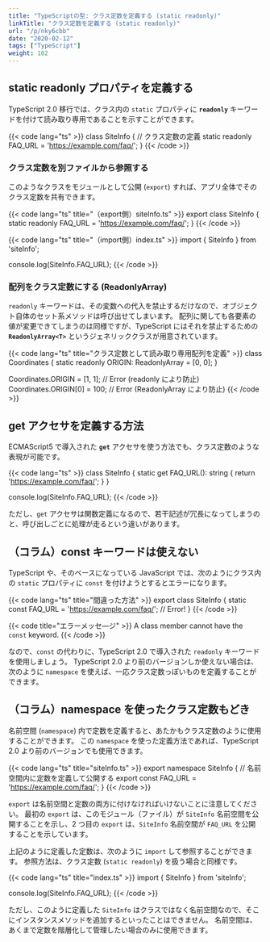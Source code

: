 ```yaml
---
title: "TypeScriptの型: クラス定数を定義する (static readonly)"
linkTitle: "クラス定数を定義する (static readonly)"
url: "/p/nky6cbb"
date: "2020-02-12"
tags: ["TypeScript"]
weight: 102
---
```


static readonly プロパティを定義する
----

TypeScript 2.0 移行では、クラス内の `static` プロパティに **`readonly`** キーワードを付けて読み取り専用であることを示すことができます。

{{< code lang="ts" >}}
class SiteInfo {
  // クラス定数の定義
  static readonly FAQ_URL = 'https://example.com/faq/';
}
{{< /code >}}

### クラス定数を別ファイルから参照する

このようなクラスをモジュールとして公開 (`export`) すれば、アプリ全体でそのクラス定数を共有できます。

{{< code lang="ts" title="（export側）siteInfo.ts" >}}
export class SiteInfo {
  static readonly FAQ_URL = 'https://example.com/faq/';
}
{{< /code >}}

{{< code lang="ts" title="（import側）index.ts" >}}
import { SiteInfo } from 'siteInfo';

console.log(SiteInfo.FAQ_URL);
{{< /code >}}

### 配列をクラス定数にする (ReadonlyArray)

`readonly` キーワードは、その変数への代入を禁止するだけなので、オブジェクト自体のセット系メソッドは呼び出せてしまいます。
配列に関しても各要素の値が変更できてしまうのは同様ですが、TypeScript にはそれを禁止するための **`ReadonlyArray<T>`** というジェネリッククラスが用意されています。

{{< code lang="ts" title="クラス定数として読み取り専用配列を定義" >}}
class Coordinates {
  static readonly ORIGIN: ReadonlyArray<number> = [0, 0];
}

Coordinates.ORIGIN = [1, 1];  // Error (readonly により防止)
Coordinates.ORIGIN[0] = 100;  // Error (ReadonlyArray により防止)
{{< /code >}}

get アクセサを定義する方法
----

ECMAScript5 で導入された **`get`** アクセサを使う方法でも、クラス定数のような表現が可能です。

{{< code lang="ts" >}}
class SiteInfo {
  static get FAQ_URL(): string {
    return 'https://example.com/faq/';
  }
}

console.log(SiteInfo.FAQ_URL);
{{< /code >}}

ただし、`get` アクセサは関数定義になるので、若干記述が冗長になってしまうのと、呼び出しごとに処理が走るという違いがあります。


（コラム）const キーワードは使えない
----

TypeScript や、そのベースになっている JavaScript では、次のようにクラス内の `static` プロパティに `const` を付けようとするとエラーになります。

{{< code lang="ts" title="間違った方法" >}}
export class SiteInfo {
  static const FAQ_URL = 'https://example.com/faq/';  // Error!
}
{{< /code >}}

{{< code title="エラーメッセ―ジ" >}}
A class member cannot have the `const` keyword.
{{< /code >}}

なので、`const` の代わりに、TypeScript 2.0 で導入された `readonly` キーワードを使用しましょう。
TypeScript 2.0 より前のバージョンしか使えない場合は、次のように `namespace` を使えば、一応クラス定数っぽいものを定義することができます。


（コラム）namespace を使ったクラス定数もどき
----

名前空間 (`namespace`) 内で定数を定義すると、あたかもクラス定数のように使用することができます。
この `namespace` を使った定義方法であれば、TypeScript 2.0 より前のバージョンでも使用できます。

{{< code lang="ts" title="siteInfo.ts" >}}
export namespace SiteInfo {
  // 名前空間内に定数を定義して公開する
  export const FAQ_URL = 'https://example.com/faq/';
}
{{< /code >}}

`export` は名前空間と定数の両方に付けなければいけないことに注意してください。
最初の `export` は、このモジュール（ファイル）が `SiteInfo` 名前空間を公開することを示し、2 つ目の `export` は、`SiteInfo` 名前空間が `FAQ_URL` を公開することを示しています。

上記のように定義した定数は、次のように `import` して参照することができます。
参照方法は、クラス定数 (`static readonly`) を扱う場合と同様です。

{{< code lang="ts" title="index.ts" >}}
import { SiteInfo } from 'siteInfo';

console.log(SiteInfo.FAQ_URL);
{{< /code >}}

ただし、このように定義した `SiteInfo` はクラスではなく名前空間なので、そこにインスタンスメソッドを追加するといったことはできません。
名前空間は、あくまで定数を階層化して管理したい場合のみに使用できます。


